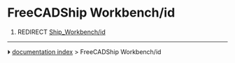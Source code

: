 # FreeCADShip Workbench/id
1.  REDIRECT [Ship_Workbench/id](Ship_Workbench/id.md)



---
⏵ [documentation index](../README.md) > FreeCADShip Workbench/id

